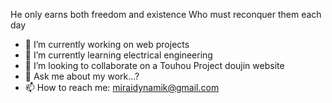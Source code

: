 He only earns both freedom and existence
Who must reconquer them each day

- 🔭 I’m currently working on web projects
- 🌱 I’m currently learning electrical engineering
- 👯 I’m looking to collaborate on a Touhou Project doujin website
- 💬 Ask me about my work...?
- 📫 How to reach me: miraidynamik@gmail.com
